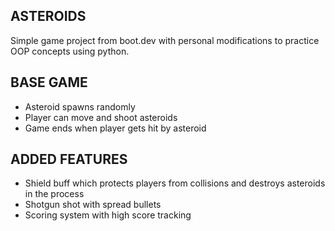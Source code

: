 ## ASTEROIDS ##
Simple game project from boot.dev with personal modifications to practice OOP concepts using python.


## BASE GAME ## 
- Asteroid spawns randomly
- Player can move and shoot asteroids
- Game ends when player gets hit by asteroid
  
## ADDED FEATURES ##
- Shield buff which protects players from collisions and destroys asteroids in the process
- Shotgun shot with spread bullets
- Scoring system with high score tracking
